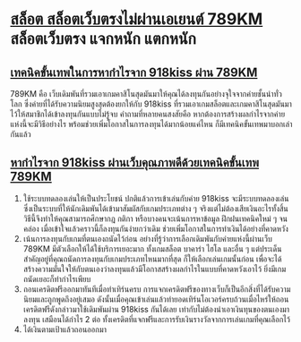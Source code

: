 # [สล็อต สล็อตเว็บตรงไม่ผ่านเอเยนต์ 789KM](https://bit.ly/3DJZWyC) สล็อตเว็บตรง แจกหนัก แตกหนัก

## [เทคนิคขั้นเทพในการหากำไรจาก 918kiss ผ่าน 789KM ](https://bit.ly/3DJZWyC)
789KM คือ เว็บเดิมพันที่รวมเอาเกมคาสิโนสุดมันมาให้คุณได้ลงทุนกันอย่างจุใจจากค่ายชั้นนำทั่วโลก ซึ่งค่ายที่ได้รับความนิยมสูงสุดต้องยกให้กับ 918kiss ที่รวมเอาเกมสล็อตและเกมคาสิโนสุดมันมาไว้ให้สมาชิกได้เข้าลงทุนกันแบบไม่รู้จบ คำถามที่หลายคนสงสัยคือ หากต้องการสร้างผลกำไรจากค่ายแห่งนี้จะมีวิธีอย่างไร พร้อมช่วยเพิ่มโอกาสในการลงทุนได้มากน้อยแค่ไหน ก็มีเทคนิคขั้นเทพมาบอกเล่ากันแล้ว

## [หากำไรจาก 918kiss ผ่านเว็บคุณภาพดีด้วยเทคนิคขั้นเทพ 789KM](https://bit.ly/3DJZWyC)
1. ใช้ระบบทดลองเล่นให้เป็นประโยชน์
ปกติแล้วการเข้าเล่นกับค่าย 918kiss จะมีระบบทดลองเล่น ซึ่งเป็นระบบที่ให้นักเดิมพันได้เข้ามาสัมผัสกับเกมประเภทต่าง ๆ จริงแต่ไม่ต้องเสียเงินอะไรทั้งสิ้น วิธีนี้จึงทำให้คุณสามารถศึกษากฎ กติกา หรือบางคนจะเน้นการหาข้อมูล ฝึกฝนเทคนิคใหม่ ๆ จนคล่อง เมื่อเข้าใจแล้วคราวนี้ก็ลงทุนกันง่ายกว่าเดิม ช่วยเพิ่มโอกาสในการทำเงินได้อย่างที่คาดหวัง
2. เน้นการลงทุนกับเกมที่ตนเองถนัดไว้ก่อน
อย่างที่รู้ว่าการเลือกเดิมพันกับค่ายแห่งนี้ผ่านเว็บ 789KM มีตัวเลือกให้ได้ใช้บริการเยอะมาก ทั้งเกมสล็อต บาคาร่า ไฮโล และอื่น ๆ แต่ประเด็นสำคัญอยู่ที่คุณถนัดการลงทุนกับเกมประเภทไหนมากที่สุด ก็ให้เลือกเล่นเกมนั้นก่อน เพื่อจะได้สร้างความมั่นใจให้กับตนเองว่าลงทุนแล้วมีโอกาสสร้างผลกำไรในแบบที่คาดหวังเอาไว้ ยิ่งมีเกมถนัดเยอะก็ทำกำไรเพียบ
3. ถอนเครดิตฟรีออกมาทันทีเมื่อทำเทิร์นครบ
การแจกเครดิตฟรีของทางเว็บก็เป็นอีกสิ่งที่ได้รับความนิยมและถูกพูดถึงอยู่เสมอ ดังนั้นเมื่อคุณเข้าเล่นแล้วทำยอดเทิร์นโอเวอร์ครบถ้วนเมื่อไหร่ให้ถอนเครดิตฟรีดังกล่าวมาใช้เดิมพันผ่าน 918kiss กันได้เลย เท่ากับไม่ต้องนำเอาเงินทุนของตนเองมาลงทุน เสมือนได้กำไร 2 ต่อ ทั้งเครดิตที่แจกฟรีและการรับเงินรางวัลจากการเล่นเกมที่คุณเลือกไว้
4. ได้เงินตามเป้าแล้วถอนออกมา
